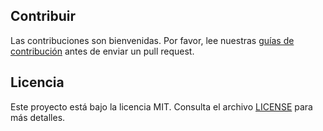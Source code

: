 ## Contribuir

Las contribuciones son bienvenidas. Por favor, lee nuestras [guías de contribución](https://github.com/esorjs/esor/blob/main/CONTRIBUTING.md) antes de enviar un pull request.

## Licencia

Este proyecto está bajo la licencia MIT. Consulta el archivo [LICENSE](https://github.com/esorjs/esor/blob/main/LICENSE) para más detalles.